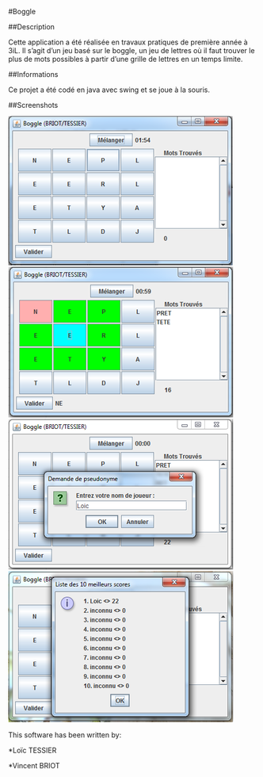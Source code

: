 #Boggle

##Description

Cette application a été réalisée en travaux pratiques de première année à 3iL.
Il s’agit d’un jeu basé sur le boggle, un jeu de lettres où il faut trouver le plus de mots possibles à partir d’une grille de lettres en un temps limite. 

##Informations

Ce projet a été codé en java avec swing et se joue à la souris.

##Screenshots

![screenshot](doc/capture_jeu1.png)
![screenshot](doc/capture_jeu2.png)
![screenshot](doc/capture_jeu3.png)
![screenshot](doc/capture_jeu4.png)

This software has been written by:

*Loïc TESSIER 

*Vincent BRIOT
